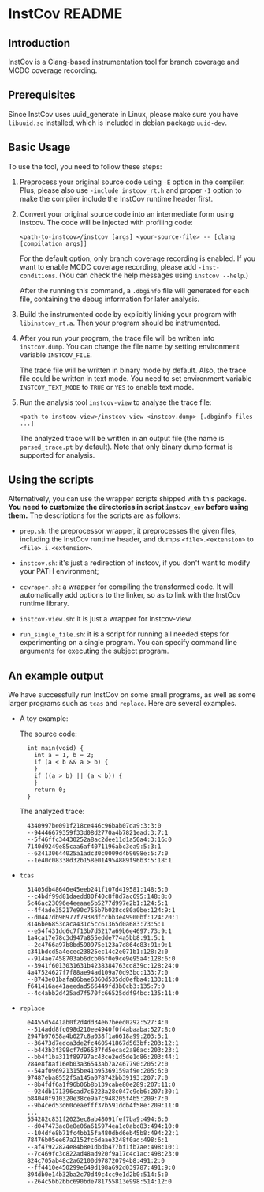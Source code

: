 # InstCov README

## Introduction

InstCov is a Clang-based instrumentation tool for branch coverage and MCDC
coverage recording.

## Prerequisites

Since InstCov uses uuid_generate in Linux, please make sure you have
`libuuid.so` installed, which is included in debian package `uuid-dev`.

## Basic Usage

To use the tool, you need to follow these steps:

1. Preprocess your original source code using `-E` option in the compiler.
Plus, please also use `-include instcov_rt.h` and proper `-I` option to make the
compiler include the InstCov runtime header first.

2. Convert your original source code into an intermediate form using
instcov. The code will be injected with profiling code:

	`<path-to-instcov>/instcov [args] <your-source-file> --
	[clang [compilation args]]`

	For the default option, only branch coverage recording is enabled.  If you
	want to enable MCDC coverage recording, please add `-inst-conditions`. (You
	can check the help messages using `instcov --help`.)

	After the running this command, a `.dbginfo` file will generated for each
	file, containing the debug information for later analysis.

3. Build the instrumented code by explicitly linking your program with
`libinstcov_rt.a`. Then your program should be instrumented.

4. After you run your program, the trace file will be written into
`instcov.dump`. You can change the file name by setting environment variable
`INSTCOV_FILE`.

	The trace file will be written in binary mode by default. Also, the trace
	file could be written in text mode. You need to set environment variable
	`INSTCOV_TEXT_MODE` to `TRUE` or `YES` to enable text mode.

5. Run the analysis tool `instcov-view` to analyse the trace file:

	`<path-to-instcov-view>/instcov-view <instcov.dump> [.dbginfo files ...]`

	The analyzed trace will be written in an output file (the name is
	`parsed_trace.pt` by default). Note that only binary dump format is
	supported for analysis.



## Using the scripts

Alternatively, you can use the wrapper scripts shipped with this package. **You
need to customize the directories in script `instcov_env` before using them.**
The descriptions for the scripts are as follows:

* `prep.sh`: the preprocessor wrapper, it preprocesses the given files,
including the InstCov runtime header, and dumps `<file>.<extension>` to
`<file>.i.<extension>`.

* `instcov.sh`: it's just a redirection of instcov, if you don't want to modify
your PATH environment;

* `ccwraper.sh`: a wrapper for compiling the transformed code. It will
automatically add options to the linker, so as to link with the InstCov runtime
library.

* `instcov-view.sh`: it is just a wrapper for instcov-view.

* `run_single_file.sh`: it is a script for running all needed steps for
experimenting on a single program. You can specify command line arguments for
executing the subject program.

## An example output

We have successfully run InstCov on some small programs, as well as some larger
programs such as `tcas` and `replace`. Here are several examples.

* A toy example:

	The source code:

		int main(void) {
		  int a = 1, b = 2;
		  if (a < b && a > b) {
		  }
		  if ((a > b) || (a < b)) {
		  }
		  return 0;
		}

	The analyzed trace:

		4340997be091f218ce446c96bab07da9:3:3:0
		--94446679359f33d08d2770a4b7821ead:3:7:1
		--5f46ffc34430252a8ac2dee11d1a50a4:3:16:0
		7140d9249e85caa6af4071196abc3ea9:5:3:1
		--624130644025a1adc30c0009d4b9698e:5:7:0
		--1e40c08338d32b158e014954889f96b3:5:18:1

* `tcas`

		31405db48646e45eeb241f107d419581:148:5:0
		--c4bdf99d81daedd80f40c8f8d7ac695:148:8:0
		5c46ac23096e4eeaae5b5277d997e2b1:124:5:1
		--4f4ade35217e90c755b7b028cc80a0be:124:9:1
		--d0447db96977f7938dfccbb3e49900bf:124:20:1
		8146be6853caca431c5cc61365d0a683:73:5:1
		--e54f431dd6c7f13b7d5217a69b6e4697:73:9:1
		1a4ca17e78c3d947a855edde774a5bb8:91:5:1
		--2c4766a97b8bd590975e123a7d864c83:91:9:1
		c341bdcd5a4ecec23825ec14c2e071b1:128:2:0
		--914ae7458703ab6dcb06f0e9ce9e95a4:128:6:0
		--3941f6013031631b4238384763cd839c:128:24:0
		4a47524627f7f88ae94ad109a70d93bc:133:7:0
		--8743e01bafa86bae6360d535dd0efba4:133:11:0
		f641416ae41aeedad566449fd3b0cb3:135:7:0
		--4c4abb2d425ad7f570fc66525ddf94bc:135:11:0

* `replace`

		e4455d5441ab0f2d4dd34e67beed0292:527:4:0
		--514add8fc098d210ee4940f0f4abaaba:527:8:0
		2947b97658a4b027c8a038f1a6618a99:203:5:1
		--36473d7edca3de2fc460541867d563bf:203:12:1
		--b443b3f398cf7d96537fd5ecac2a86ac:203:23:1
		--bb4f1ba311f89797ac43ce2ed5de1d86:203:44:1
		284e8f8af16eb03a36543ab7a2467790:205:2:0
		--54af096921315be41b95369159af9e:205:6:0
		97487eba8552f5a145a078742bb39193:207:7:0
		--8b4fdf6a1f96b06b8b139cabe80e289:207:11:0
		--924db171396cad7c6223a28c047c9eb6:207:30:1
		b84040f910320e38ce9a7c948205f4b5:209:7:0
		--9b4ced53d60ceaefff37b591ddb4f58e:209:11:0
		...
		554282c831f2023ec8ab48091fef7ba9:494:6:0
		--d047473ac8e8e06a615974ea1c0abc83:494:10:0
		--104dfe8b71fc4bb15fa480dbd6eb45b8:494:22:1
		78476b05ee67a2152fc6daae3248f0ad:498:6:1
		--af47922824e84b8e1dbdb477bf1fb7ae:498:10:1
		--7c469fc3c822ad48ad920f9a17c4c1ac:498:23:0
		824c705ab48c2a62100d978720794b8:491:2:0
		--ff4410e450299e649d198a692d039787:491:9:0
		894db0e14b32ba2c70d49c4cc9e1d2b0:514:5:0
		--264c5bb2bbc690bde781755813e998:514:12:0

